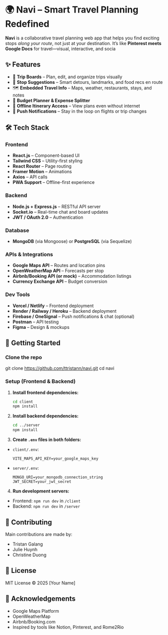 # 🌍 Navi – Smart Travel Planning Redefined

**Navi** is a collaborative travel planning web app that helps you find exciting stops *along your route*, not just at your destination. It’s like **Pinterest meets Google Docs** for travel—visual, interactive, and socia

## ✨ Features

- 🧭 **Trip Boards** – Plan, edit, and organize trips visually
- 📍 **Stop Suggestions** – Smart detours, landmarks, and food recs en route
- 🗺️ **Embedded Travel Info** – Maps, weather, restaurants, stays, and notes
- 💸 **Budget Planner & Expense Splitter**
- 📶 **Offline Itinerary Access** – View plans even without internet
- 🔔 **Push Notifications** – Stay in the loop on flights or trip changes

## 🛠️ Tech Stack

### Frontend
- **React.js** – Component-based UI
- **Tailwind CSS** – Utility-first styling
- **React Router** – Page routing
- **Framer Motion** – Animations
- **Axios** – API calls
- **PWA Support** – Offline-first experience

### Backend
- **Node.js + Express.js** – RESTful API server
- **Socket.io** – Real-time chat and board updates
- **JWT / OAuth 2.0** – Authentication

### Database
- **MongoDB** (via Mongoose) or **PostgreSQL** (via Sequelize)

### APIs & Integrations
- **Google Maps API** – Routes and location pins
- **OpenWeatherMap API** – Forecasts per stop
- **Airbnb/Booking API (or mock)** – Accommodation listings
- **Currency Exchange API** – Budget conversion

### Dev Tools
- **Vercel / Netlify** – Frontend deployment
- **Render / Railway / Heroku** – Backend deployment
- **Firebase / OneSignal** – Push notifications & chat (optional)
- **Postman** – API testing
- **Figma** – Design & mockups


## 🚀 Getting Started

### Clone the repo

git clone https://github.com/ttristann/navi.git
cd navi

### Setup (Frontend & Backend)

1. **Install frontend dependencies:**
   ```bash
   cd client
   npm install
   ```

2. **Install backend dependencies:**
   ```bash
   cd ../server
   npm install
   ```

3. **Create `.env` files in both folders:**

- `client/.env`:
  ```
  VITE_MAPS_API_KEY=your_google_maps_key
  ```

- `server/.env`:
  ```
  MONGO_URI=your_mongodb_connection_string
  JWT_SECRET=your_jwt_secret
  ```

4. **Run development servers:**

- Frontend: `npm run dev` in `/client`
- Backend: `npm run dev` in `/server`


## 🧩 Contributing

Main contributions are made by:

- Tristan Galang
- Julie Huynh
- Christine Duong


## 📄 License

MIT License © 2025 [Your Name]


## 🙌 Acknowledgements

- Google Maps Platform
- OpenWeatherMap
- Airbnb/Booking.com
- Inspired by tools like Notion, Pinterest, and Rome2Rio
